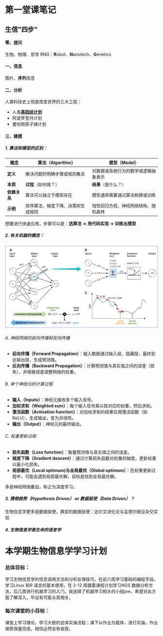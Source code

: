 # 第一堂课笔记

## 生信"四步"

#### **零、提问**       

生物、物理、哲学    RNG：**R**obot、**N**anotech、**G**enetics

#### **一、信息**

图片、**序列**信息

#### **二、分析**

人类科技史上彻底改变世界的三大工程：

- 人类<u>**基因组计划**</u>
- 阿波罗登月计划
- 曼哈顿原子弹计划

#### 三、建模

##### 1. 算法和模型的区别：

| **概念**     | 算法（Algorithm）                  | 模型（Model）                        |
| ------------ | ---------------------------------- | ------------------------------------ |
| **定义**     | 解决问题的明确步骤或规则集合       | 对数据或系统行为的数学或逻辑抽象表示 |
| **本质**     | **过程**（如何做？）               | **结果**（是什么？）                 |
| **依赖关系** | 算法可以独立于模型存在             | 模型通常需要通过算法构建或训练       |
| **示例**     | 排序算法、梯度下降、决策树生成规则 | 线性回归方程、神经网络结构、随机森林 |

想要进行快速应用，步骤可以是：**选算法 → 用代码实现 → 训练出模型**	

##### **2. 有关机器的概念：**

![机器学习图标](ML.png)

###### A. 神经网络的前向传播和反向传播

- **前向传播（Forward Propagation）**：输入数据通过输入层、隐藏层，最终到达输出层，生成预测值。
- **反向传播（Backward Propagation）**：计算预测值与真实值之间的误差（损失），并根据误差调整网络的权重。

###### B. 单个神经元的计算过程

- **输入（Inputs）**：神经元接收多个输入信号。
- **加权求和（Weighted sum）**：每个输入信号乘以其对应的权重，然后求和。
- **激活函数（Activation function）**：对加权求和的结果应用激活函数（如ReLU），生成输出，变为非线性。
- **输出（Output）**：神经元的最终输出。

###### C. 权重更新过程

- **损失函数（Loss function）**：衡量预测值与真实值之间的误差。
- **梯度下降（Gradient descent）**：通过计算损失函数对权重的梯度，更新权重以最小化损失。
- **局部最优（Local optimum)与全局最优（Global optimum）**：在权重更新过程中，可能会遇到局部最优解，目标是找到全局最优解。

多层神经网络叠加，称之为深度学习。

##### 3. 猜想趋势（**Hypothesis Driven）** or 数据驱使（**Data Driven）**？

生物信息学更多是数据驱使，典型的数据驱使：达尔文进化论与孟德尔豌豆杂交实验

##### 4. 生物信息学是生命的语言学



# 本学期生物信息学学习计划

### 总体目标：

学习生物信息学的信息调用方法和分析处理技巧，在前六周学习基础的编程手段，学习Linux 和R 语言的基本使用，在 2-12 周跟着课程计划学习NGS 数据分析方法，后几周进行机器学习的入门。我选择了机器学习相关的小组pre，希望对此方面了解深入，毕设有可能与其相关。

### 每次课堂的小目标：

课堂上学习理论，学习大致的总体实操流程；课下以作业为载体，进行实操。作业保质保量完成，相信必然会有收获。